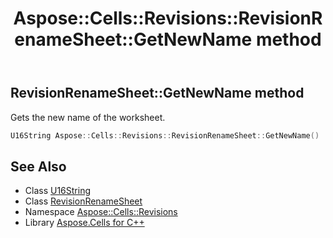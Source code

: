 ﻿---
title: Aspose::Cells::Revisions::RevisionRenameSheet::GetNewName method
linktitle: GetNewName
second_title: Aspose.Cells for C++ API Reference
description: 'Aspose::Cells::Revisions::RevisionRenameSheet::GetNewName method. Gets the new name of the worksheet in C++.'
type: docs
weight: 800
url: /cpp/aspose.cells.revisions/revisionrenamesheet/getnewname/
---
## RevisionRenameSheet::GetNewName method


Gets the new name of the worksheet.

```cpp
U16String Aspose::Cells::Revisions::RevisionRenameSheet::GetNewName()
```

## See Also

* Class [U16String](../../../aspose.cells/u16string/)
* Class [RevisionRenameSheet](../)
* Namespace [Aspose::Cells::Revisions](../../)
* Library [Aspose.Cells for C++](../../../)
